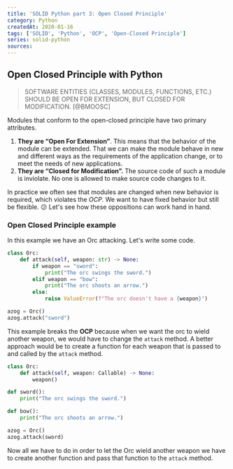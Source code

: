 ```yaml
---
title: 'SOLID Python part 3: Open Closed Principle'
category: Python
createdAt: 2020-01-16
tags: ['SOLID', 'Python', 'OCP', 'Open-Closed Principle']
series: solid-python
sources:
---
```


## Open Closed Principle with Python

> SOFTWARE ENTITIES (CLASSES, MODULES, FUNCTIONS, ETC.) SHOULD BE OPEN FOR EXTENSION,
> BUT CLOSED FOR MODIFICATION. [@BMOOSC]

Modules that conform to the open-closed principle have two primary attributes.

1. **They are “Open For Extension”**. This means that the behavior of the module can be extended.
   That we can make the module behave in new and different ways as the requirements of the application change,
   or to meet the needs of new applications.
2. **They are “Closed for Modification”.** The source code of such a module is inviolate.
   No one is allowed to make source code changes to it.

In practice we often see that modules are changed when new behavior is required,
which violates the _OCP_. We want to have fixed behavior but still be flexible. :confused:
Let's see how these oppositions can work hand in hand.

### Open Closed Principle example

In this example we have an Orc attacking. Let's write some code.

```python
class Orc:
    def attack(self, weapon: str) -> None:
        if weapon == "sword":
            print("The orc swings the sword.")
        elif weapon == "bow":
            print("The orc shoots an arrow.")
        else:
            raise ValueError(f"The orc doesn't have a {weapon}")

azog = Orc()
azog.attack("sword")
```

This example breaks the **OCP** because when we want the orc to wield another weapon,
we would have to change the `attack` method.
A better approach would be to create a function for each weapon that is passed to and called by the `attack` method.

```python
class Orc:
    def attack(self, weapon: Callable) -> None:
        weapon()

def sword():
    print("The orc swings the sword.")

def bow():
    print("The orc shoots an arrow.")

azog = Orc()
azog.attack(sword)
```

Now all we have to do in order to let the Orc wield another weapon we have to create another function
and pass that function to the `attack` method.
